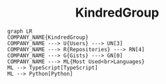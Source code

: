 <h1 align="center">KindredGroup</h1>

```mermaid
graph LR
COMPANY_NAME{KindredGroup}
COMPANY_NAME ---> U{Users} ---> UN[3]
COMPANY_NAME ---> R{Repositories} ---> RN[4]
COMPANY_NAME ---> G{Gists} ---> GN[0]
COMPANY_NAME ---> ML{Most Used<br>Languages}
ML --> TypeScript[TypeScript]
ML --> Python[Python]
```
